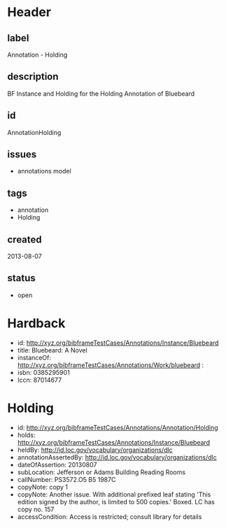 # Header

## label

Annotation -  Holding 

## description

BF Instance and Holding for the Holding Annotation of Bluebeard

## id

AnnotationHolding

## issues

* annotations model


## tags

* annotation
* Holding

## created

2013-08-07

## status

* open

# Hardback 

* id: <http://xyz.org/bibframeTestCases/Annotations/Instance/Bluebeard>
* title: Bluebeard: A Novel
* instanceOf: <http://xyz.org/bibframeTestCases/Annotations/Work/bluebeard> : 
* isbn:   0385295901
* lccn: 87014677

# Holding


* id: <http://xyz.org/bibframeTestCases/Annotations/Annotation/Holding>
* holds: http://xyz.org/bibframeTestCases/Annotations/Instance/Bluebeard
* heldBy: http://id.loc.gov/vocabulary/organizations/dlc
* annotationAssertedBy: <http://id.loc.gov/vocabulary/organizations/dlc>
* dateOfAssertion: 20130807
* subLocation: Jefferson or Adams Building Reading Rooms
* callNumber: PS3572.O5 B5 1987C
* copyNote: copy 1
* copyNote: Another issue. With additional prefixed leaf stating 'This edition signed by the author, is limited to 500 copies.' Boxed. LC has copy no. 157
* accessCondition: Access is restricted; consult library for details
